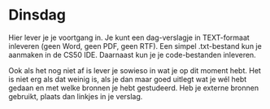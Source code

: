 # Dinsdag

Hier lever je je voortgang in. Je kunt een dag-verslagje in TEXT-formaat inleveren (geen Word, geen PDF, geen RTF). Een simpel .txt-bestand kun je aanmaken in de CS50 IDE. Daarnaast kun je je code-bestanden inleveren.

Ook als het nog niet af is lever je sowieso in wat je op dit moment hebt. Het is niet erg als dat weinig is, als je dan maar goed uitlegt wat je wél hebt gedaan en met welke bronnen je hebt gestudeerd. Heb je externe bronnen gebruikt, plaats dan linkjes in je verslag.
